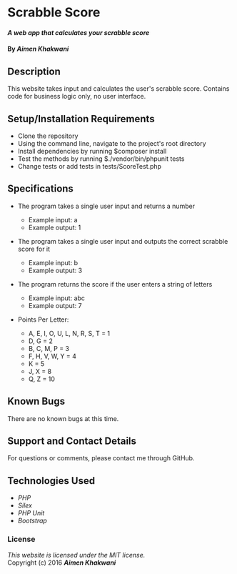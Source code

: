 # Scrabble Score

#### _A web app that calculates your scrabble score_

#### By _**Aimen Khakwani**_

## Description

This website takes input and calculates the user's scrabble score. Contains code for business logic only, no user interface.

## Setup/Installation Requirements

* Clone the repository
* Using the command line, navigate to the project's root directory
* Install dependencies by running $composer install
* Test the methods by running $./vendor/bin/phpunit tests
* Change tests or add tests in tests/ScoreTest.php

## Specifications

* The program takes a single user input and returns a number
    * Example input: a
    * Example output: 1

* The program takes a single user input and outputs the correct scrabble score for it
    * Example input: b
    * Example output: 3

* The program returns the score if the user enters a string of letters
    * Example input: abc
    * Example output: 7

* Points Per Letter:
    * A, E, I, O, U, L, N, R, S, T  = 1
    * D, G = 2
    * B, C, M, P = 3
    * F, H, V, W, Y = 4
    * K = 5
    * J, X = 8
    * Q, Z = 10

## Known Bugs

There are no known bugs at this time.

## Support and Contact Details

For questions or comments, please contact me through GitHub.

## Technologies Used

* _PHP_
* _Silex_
* _PHP Unit_
* _Bootstrap_

### License

*This website is licensed under the MIT license.*  
Copyright (c) 2016 **_Aimen Khakwani_**
